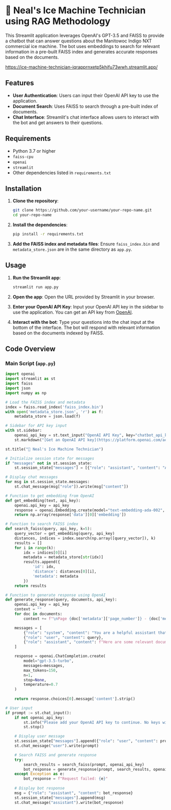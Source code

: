 # 💬 Neal's Ice Machine Technician using RAG Methodology

This Streamlit application leverages OpenAI's GPT-3.5 and FAISS to provide a chatbot that can answer questions about the Manitowoc Indigo NXT commercial ice machine. The bot uses embeddings to search for relevant information in a pre-built FAISS index and generates accurate responses based on the documents.

https://ice-machine-technician-iqrapprnxetp5khifu73wwh.streamlit.app/

## Features

- **User Authentication**: Users can input their OpenAI API key to use the application.
- **Document Search**: Uses FAISS to search through a pre-built index of documents.
- **Chat Interface**: Streamlit's chat interface allows users to interact with the bot and get answers to their questions.

## Requirements

- Python 3.7 or higher
- `faiss-cpu`
- `openai`
- `streamlit`
- Other dependencies listed in `requirements.txt`

## Installation

1. **Clone the repository**:
    ```bash
    git clone https://github.com/your-username/your-repo-name.git
    cd your-repo-name
    ```

2. **Install the dependencies**:
    ```bash
    pip install -r requirements.txt
    ```

3. **Add the FAISS index and metadata files**:
    Ensure `faiss_index.bin` and `metadata_store.json` are in the same directory as `app.py`.

## Usage

1. **Run the Streamlit app**:
    ```bash
    streamlit run app.py
    ```

2. **Open the app**:
    Open the URL provided by Streamlit in your browser.

3. **Enter your OpenAI API Key**:
    Input your OpenAI API key in the sidebar to use the application. You can get an API key from [OpenAI](https://platform.openai.com/account/api-keys).

4. **Interact with the bot**:
    Type your questions into the chat input at the bottom of the interface. The bot will respond with relevant information based on the documents indexed by FAISS.

## Code Overview

### Main Script (`app.py`)

```python
import openai
import streamlit as st
import faiss
import json
import numpy as np

# Load the FAISS index and metadata
index = faiss.read_index('faiss_index.bin')
with open('metadata_store.json', 'r') as f:
    metadata_store = json.load(f)

# Sidebar for API key input
with st.sidebar:
    openai_api_key = st.text_input("OpenAI API Key", key="chatbot_api_key", type="password")
    st.markdown("[Get an OpenAI API key](https://platform.openai.com/account/api-keys)")

st.title("💬 Neal's Ice Machine Technician")

# Initialize session state for messages
if "messages" not in st.session_state:
    st.session_state["messages"] = [{"role": "assistant", "content": "Ask me a question about the Manitowoc Indigo NXT commercial ice machine."}]

# Display chat messages
for msg in st.session_state.messages:
    st.chat_message(msg["role"]).write(msg["content"])

# Function to get embedding from OpenAI
def get_embedding(text, api_key):
    openai.api_key = api_key
    response = openai.Embedding.create(model="text-embedding-ada-002", input=text)
    return np.array(response['data'][0]['embedding'])

# Function to search FAISS index
def search_faiss(query, api_key, k=5):
    query_vector = get_embedding(query, api_key)
    distances, indices = index.search(np.array([query_vector]), k)
    results = []
    for i in range(k):
        idx = indices[0][i]
        metadata = metadata_store[str(idx)]
        results.append({
            'id': idx,
            'distance': distances[0][i],
            'metadata': metadata
        })
    return results

# Function to generate response using OpenAI
def generate_response(query, documents, api_key):
    openai.api_key = api_key
    context = ""
    for doc in documents:
        context += f"\nPage {doc['metadata']['page_number']} - {doc['metadata']['type']}:\n{doc['metadata'].get('text', '')}\n"

    messages = [
        {"role": "system", "content": "You are a helpful assistant that uses provided documents to answer the user's questions as accurately as possible."},
        {"role": "user", "content": query},
        {"role": "assistant", "content": f"Here are some relevant documents:\n{context}\nUse the information in these documents to answer the user's question as accurately as possible. If the specific information is not found, provide guidance based on the document context."}
    ]

    response = openai.ChatCompletion.create(
        model="gpt-3.5-turbo",
        messages=messages,
        max_tokens=150,
        n=1,
        stop=None,
        temperature=0.7
    )
    
    return response.choices[0].message['content'].strip()

# User input
if prompt := st.chat_input():
    if not openai_api_key:
        st.info("Please add your OpenAI API key to continue. No keys will be stored.")
        st.stop()

    # Display user message
    st.session_state["messages"].append({"role": "user", "content": prompt})
    st.chat_message("user").write(prompt)

    # Search FAISS and generate response
    try:
        search_results = search_faiss(prompt, openai_api_key)
        bot_response = generate_response(prompt, search_results, openai_api_key)
    except Exception as e:
        bot_response = f"Request failed: {e}"
    
    # Display bot response
    msg = {"role": "assistant", "content": bot_response}
    st.session_state["messages"].append(msg)
    st.chat_message("assistant").write(bot_response)
